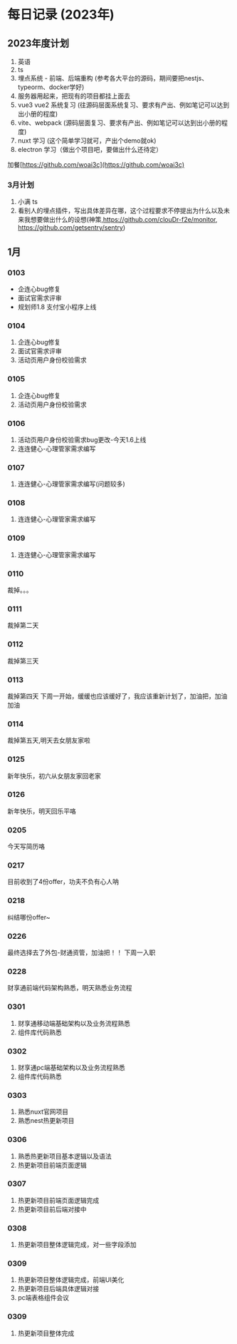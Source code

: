 # 每日记录 (2023年)

## 2023年度计划
1. 英语
2. ts
3. 埋点系统 - 前端、后端重构 (参考各大平台的源码，期间要把nestjs、typeorm、docker学好)
4. 服务器用起来，把现有的项目都挂上面去
5. vue3 vue2 系统复习 (往源码层面系统复习、要求有产出、例如笔记可以达到出小册的程度)
6. vite、webpack (源码层面复习、要求有产出、例如笔记可以达到出小册的程度)
7. nuxt 学习 (这个简单学习就可，产出个demo就ok)
8. electron 学习（做出个项目吧，要做出什么还待定）

加餐[https://github.com/woai3c](https://github.com/woai3c)

### 3月计划
1. 小满 ts
2. 看别人的埋点插件，写出具体差异在哪，这个过程要求不停提出为什么以及未来我想要做出什么的设想(神策,https://github.com/clouDr-f2e/monitor, https://github.com/getsentry/sentry)

## 1月
### 0103
+ 企连心bug修复
+ 面试官需求评审
+ 规划师1.8 支付宝小程序上线

### 0104
1. 企连心bug修复
2. 面试官需求评审
3. 活动页用户身份校验需求

### 0105
1. 企连心bug修复
2. 活动页用户身份校验需求

### 0106
1. 活动页用户身份校验需求bug更改-今天1.6上线
2. 连连健心-心理管家需求编写

### 0107
1. 连连健心-心理管家需求编写(问题较多)

### 0108
1. 连连健心-心理管家需求编写

### 0109
1. 连连健心-心理管家需求编写

### 0110
裁掉。。。

### 0111
裁掉第二天

### 0112
裁掉第三天

### 0113
裁掉第四天
下周一开始，缓缓也应该缓好了，我应该重新计划了，加油把，加油加油

### 0114
裁掉第五天,明天去女朋友家啦

### 0125
新年快乐，初六从女朋友家回老家

### 0126
新年快乐，明天回乐平咯

### 0205
今天写简历咯

### 0217
目前收到了4份offer，功夫不负有心人呐

### 0218
纠结哪份offer~

### 0226
最终选择去了外包-财通资管，加油把！！
下周一入职

### 0228
财享通前端代码架构熟悉，明天熟悉业务流程

### 0301
1. 财享通移动端基础架构以及业务流程熟悉
2. 组件库代码熟悉

### 0302
1. 财享通pc端基础架构以及业务流程熟悉
2. 组件库代码熟悉

### 0303
1. 熟悉nuxt官网项目
2. 熟悉nest热更新项目

### 0306
1. 熟悉热更新项目基本逻辑以及语法
2. 热更新项目前端页面逻辑

### 0307
1. 热更新项目前端页面逻辑完成
2. 热更新项目前后端对接中

### 0308
1. 热更新项目整体逻辑完成，对一些字段添加

### 0309
1. 热更新项目整体逻辑完成，前端UI美化
2. 热更新项目后端具体逻辑对接
3. pc端表格组件会议

### 0309
1. 热更新项目整体完成